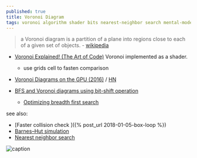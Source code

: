 ```yaml
---
published: true
title: Voronoi Diagram
tags: voronoi algorithm shader bits nearest-neighbor search mental-model
---
```

> a Voronoi diagram is a partition of a plane into regions close to each of a given set of objects. - [wikipedia](https://en.wikipedia.org/wiki/Voronoi_diagram)

- [Voronoi Explained! (The Art of Code)](https://www.youtube.com/watch?v=l-07BXzNdPw)
Voronoi implemented as a shader.
	- use grids cell to fasten comparison
- [Voronoi Diagrams on the GPU (2016)](https://www.rykap.com/graphics/skew/2016/02/25/voronoi-diagrams/) / [HN](https://news.ycombinator.com/item?id=31750981)

- [BFS and Voronoi diagrams using bit-shift operation](https://tech.io/playgrounds/66330/bfs-and-voronoi-diagrams-using-bit-shift-operations/voronoi-area-in-line-racing)
	- [Optimizing breadth first search](https://tech.io/playgrounds/38626/optimizing-breadth-first-search)

see also:

- [Faster collision check ]({% post_url 2018-01-05-box-loop %})
- [Barnes–Hut simulation](https://en.wikipedia.org/wiki/Barnes%E2%80%93Hut_simulation)
- [Nearest neighbor search](https://en.wikipedia.org/wiki/Nearest_neighbor_search)

![caption](https://upload.wikimedia.org/wikipedia/commons/thumb/5/54/Euclidean_Voronoi_diagram.svg/764px-Euclidean_Voronoi_diagram.svg.png)

